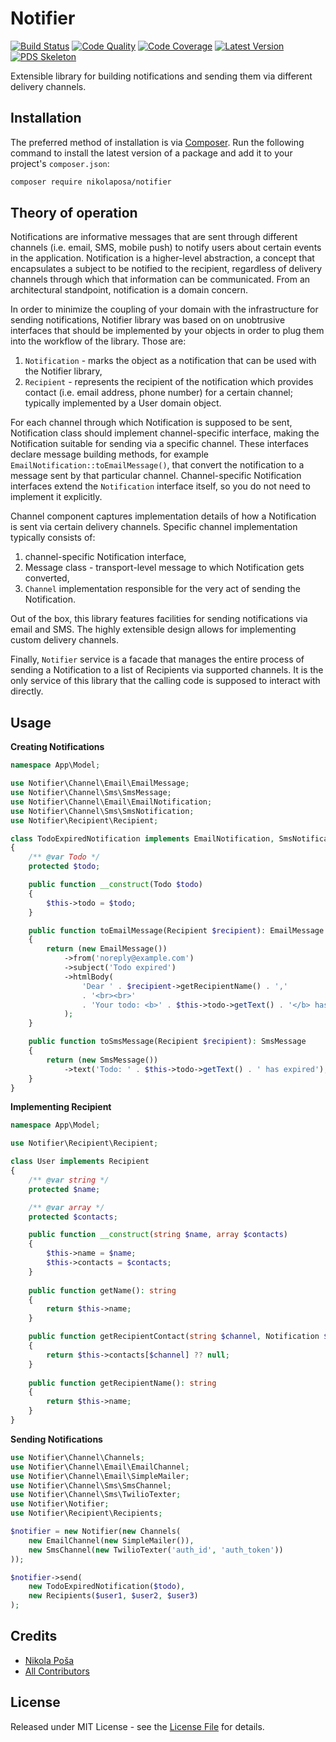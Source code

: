 # Notifier

[![Build Status][ico-build]][link-build]
[![Code Quality][ico-code-quality]][link-code-quality]
[![Code Coverage][ico-code-coverage]][link-code-coverage]
[![Latest Version][ico-version]][link-packagist]
[![PDS Skeleton][ico-pds]][link-pds]

Extensible library for building notifications and sending them via different delivery channels.

## Installation

The preferred method of installation is via [Composer](http://getcomposer.org/). Run the following command to install 
the latest version of a package and add it to your project's `composer.json`:

```bash
composer require nikolaposa/notifier
```

## Theory of operation

Notifications are informative messages that are sent through different channels (i.e. email, SMS, mobile push) to notify 
users about certain events in the application. Notification is a higher-level abstraction, a concept that encapsulates a 
subject to be notified to the recipient, regardless of delivery channels through which that information can be 
communicated. From an architectural standpoint, notification is a domain concern.

In order to minimize the coupling of your domain with the infrastructure for sending notifications, Notifier library was 
based on on unobtrusive interfaces that should be implemented by your objects in order to plug them into the workflow of 
the library. Those are:

1. `Notification` - marks the object as a notification that can be used with the Notifier library,
2. `Recipient` - represents the recipient of the notification which provides contact (i.e. email address, phone number) 
for a certain channel; typically implemented by a User domain object.

For each channel through which Notification is supposed to be sent, Notification class should implement channel-specific 
interface, making the Notification suitable for sending via a specific channel. These interfaces declare message 
building methods, for example `EmailNotification::toEmailMessage()`, that convert the notification to a message sent by 
that particular channel. Channel-specific Notification interfaces extend the `Notification` interface itself, so you do 
not need to implement it explicitly.

Channel component captures implementation details of how a Notification is sent via certain delivery channels. Specific 
channel implementation typically consists of:

1. channel-specific Notification interface,
2. Message class - transport-level message to which Notification gets converted,
3. `Channel` implementation responsible for the very act of sending the Notification.

Out of the box, this library features facilities for sending notifications via email and SMS. The highly extensible 
design allows for implementing custom delivery channels.

Finally, `Notifier` service is a facade that manages the entire process of sending a Notification to a list of 
Recipients via supported channels. It is the only service of this library that the calling code is supposed to interact 
with directly.

## Usage

**Creating Notifications**

```php
namespace App\Model;

use Notifier\Channel\Email\EmailMessage;
use Notifier\Channel\Sms\SmsMessage;
use Notifier\Channel\Email\EmailNotification;
use Notifier\Channel\Sms\SmsNotification;
use Notifier\Recipient\Recipient;

class TodoExpiredNotification implements EmailNotification, SmsNotification
{
    /** @var Todo */
    protected $todo;

    public function __construct(Todo $todo)
    {
        $this->todo = $todo;
    }

    public function toEmailMessage(Recipient $recipient): EmailMessage
    {
        return (new EmailMessage())
            ->from('noreply@example.com')
            ->subject('Todo expired')
            ->htmlBody(
                'Dear ' . $recipient->getRecipientName() . ','
                . '<br><br>'
                . 'Your todo: <b>' . $this->todo->getText() . '</b> has expired.'
            );
    }

    public function toSmsMessage(Recipient $recipient): SmsMessage
    {
        return (new SmsMessage())
            ->text('Todo: ' . $this->todo->getText() . ' has expired');
    }
}
```

**Implementing Recipient**

```php
namespace App\Model;

use Notifier\Recipient\Recipient;

class User implements Recipient
{
    /** @var string */
    protected $name;

    /** @var array */
    protected $contacts;

    public function __construct(string $name, array $contacts)
    {
        $this->name = $name;
        $this->contacts = $contacts;
    }
    
    public function getName(): string
    {
        return $this->name;
    }

    public function getRecipientContact(string $channel, Notification $notification): ?string
    {
        return $this->contacts[$channel] ?? null;
    }
    
    public function getRecipientName(): string
    {
        return $this->name;
    }
}
```

**Sending Notifications**

```php
use Notifier\Channel\Channels;
use Notifier\Channel\Email\EmailChannel;
use Notifier\Channel\Email\SimpleMailer;
use Notifier\Channel\Sms\SmsChannel;
use Notifier\Channel\Sms\TwilioTexter;
use Notifier\Notifier;
use Notifier\Recipient\Recipients;

$notifier = new Notifier(new Channels(
    new EmailChannel(new SimpleMailer()),
    new SmsChannel(new TwilioTexter('auth_id', 'auth_token'))
));

$notifier->send(
    new TodoExpiredNotification($todo), 
    new Recipients($user1, $user2, $user3)
);
```

## Credits

- [Nikola Poša][link-author]
- [All Contributors][link-contributors]

## License

Released under MIT License - see the [License File](LICENSE) for details.


[ico-version]: https://poser.pugx.org/nikolaposa/notifier/v/stable
[ico-build]: https://travis-ci.com/nikolaposa/notifier.svg?branch=master
[ico-code-coverage]: https://scrutinizer-ci.com/g/nikolaposa/notifier/badges/coverage.png?b=master
[ico-code-quality]: https://scrutinizer-ci.com/g/nikolaposa/notifier/badges/quality-score.png?b=master
[ico-pds]: https://img.shields.io/badge/pds-skeleton-blue.svg

[link-packagist]: https://packagist.org/packages/nikolaposa/notifier
[link-build]: https://travis-ci.com/nikolaposa/notifier
[link-code-coverage]: https://scrutinizer-ci.com/g/nikolaposa/notifier/code-structure
[link-code-quality]: https://scrutinizer-ci.com/g/nikolaposa/notifier
[link-pds]: https://github.com/php-pds/skeleton
[link-author]: https://github.com/nikolaposa
[link-contributors]: ../../contributors
